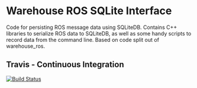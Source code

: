 # Warehouse ROS SQLite Interface

Code for persisting ROS message data using SQLiteDB.  Contains C++ libraries to serialize ROS data to SQLiteDB, as well as some handy scripts to record data from the command line.  Based on code split out of warehouse_ros.

## Travis - Continuous Integration

[![Build Status](https://travis-ci.org/ros-planning/warehouse_ros_sqlite.svg?branch=jade-devel)](https://travis-ci.org/ros-planning/warehouse_ros_sqlite)

